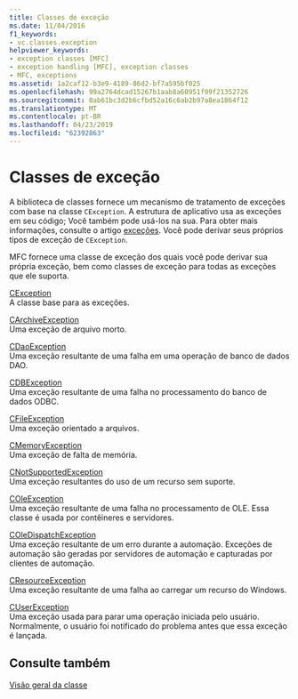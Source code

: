 ```yaml
---
title: Classes de exceção
ms.date: 11/04/2016
f1_keywords:
- vc.classes.exception
helpviewer_keywords:
- exception classes [MFC]
- exception handling [MFC], exception classes
- MFC, exceptions
ms.assetid: 1a2caf12-b3e9-4189-86d2-bf7a595bf025
ms.openlocfilehash: 99a2764dcad15267b1aab8a60951f99f21352726
ms.sourcegitcommit: 0ab61bc3d2b6cfbd52a16c6ab2b97a8ea1864f12
ms.translationtype: MT
ms.contentlocale: pt-BR
ms.lasthandoff: 04/23/2019
ms.locfileid: "62392863"
---
```

# <a name="exception-classes"></a>Classes de exceção

A biblioteca de classes fornece um mecanismo de tratamento de exceções com base na classe `CException`. A estrutura de aplicativo usa as exceções em seu código; Você também pode usá-los na sua. Para obter mais informações, consulte o artigo [exceções](../mfc/exception-handling-in-mfc.md). Você pode derivar seus próprios tipos de exceção de `CException`.

MFC fornece uma classe de exceção dos quais você pode derivar sua própria exceção, bem como classes de exceção para todas as exceções que ele suporta.

[CException](../mfc/reference/cexception-class.md)<br/>
A classe base para as exceções.

[CArchiveException](../mfc/reference/carchiveexception-class.md)<br/>
Uma exceção de arquivo morto.

[CDaoException](../mfc/reference/cdaoexception-class.md)<br/>
Uma exceção resultante de uma falha em uma operação de banco de dados DAO.

[CDBException](../mfc/reference/cdbexception-class.md)<br/>
Uma exceção resultante de uma falha no processamento do banco de dados ODBC.

[CFileException](../mfc/reference/cfileexception-class.md)<br/>
Uma exceção orientado a arquivos.

[CMemoryException](../mfc/reference/cmemoryexception-class.md)<br/>
Uma exceção de falta de memória.

[CNotSupportedException](../mfc/reference/cnotsupportedexception-class.md)<br/>
Uma exceção resultantes do uso de um recurso sem suporte.

[COleException](../mfc/reference/coleexception-class.md)<br/>
Uma exceção resultante de uma falha no processamento de OLE. Essa classe é usada por contêineres e servidores.

[COleDispatchException](../mfc/reference/coledispatchexception-class.md)<br/>
Uma exceção resultante de um erro durante a automação. Exceções de automação são geradas por servidores de automação e capturadas por clientes de automação.

[CResourceException](../mfc/reference/cresourceexception-class.md)<br/>
Uma exceção resultante de uma falha ao carregar um recurso do Windows.

[CUserException](../mfc/reference/cuserexception-class.md)<br/>
Uma exceção usada para parar uma operação iniciada pelo usuário. Normalmente, o usuário foi notificado do problema antes que essa exceção é lançada.

## <a name="see-also"></a>Consulte também

[Visão geral da classe](../mfc/class-library-overview.md)

